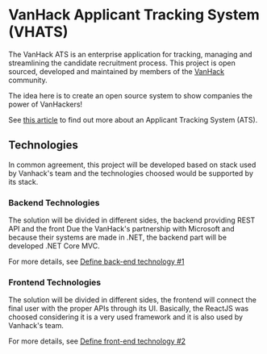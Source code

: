 # VanHack Applicant Tracking System (VHATS)

The VanHack ATS is an enterprise application for tracking, managing and streamlining the candidate recruitment process. This project is open sourced, developed and maintained by members of the [VanHack](http://www.vanhack.com) community.

The idea here is to create an open source system to show companies the power of VanHackers!

See [this article](https://en.wikipedia.org/wiki/Applicant_tracking_system) to find out more about an Applicant Tracking System (ATS).

## Technologies

In common agreement, this project will be developed based on stack used by Vanhack's team and the technologies choosed would be supported by its stack.

### Backend Technologies

The solution will be divided in different sides, the backend providing REST API and the front Due the VanHack's partnership with Microsoft and because their systems are made in .NET, the backend part will be developed .NET Core MVC.

For more details, see [Define back-end technology #1](https://github.com/vanhack-technologies-inc/ats/issues/1)

### Frontend Technologies

The solution will be divided in different sides, the frontend will connect the final user with the proper APIs through its UI. Basically, the ReactJS was choosed considering it is a very used framework and it is also used by Vanhack's team.

For more details, see [Define front-end technology #2](https://github.com/vanhack-technologies-inc/ats/issues/2)
